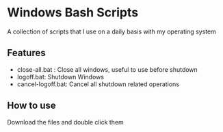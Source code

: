 # Windows Bash Scripts

A collection of scripts that I use on a daily basis with my operating system

## Features

- close-all.bat : Close all windows, useful to use before shutdown
- logoff.bat: Shutdown Windows
- cancel-logoff.bat: Cancel all shutdown related operations

## How to use

Download the files and double click them
